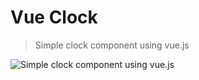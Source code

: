 # Vue Clock

> Simple clock component using vue.js

![Simple clock component using vue.js](https://raw.githubusercontent.com/dangvanthanh/vue-clock/master/media/clock-using-vue.png)
